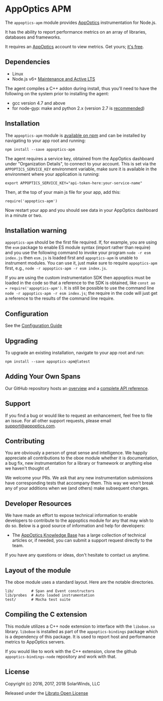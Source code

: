 # AppOptics APM

The `appoptics-apm` module provides [AppOptics](https://www.appoptics.com/) instrumentation for Node.js.

It has the ability to report performance metrics on an array of libraries,
databases and frameworks.

It requires an [AppOptics](https://www.appoptics.com/) account to
view metrics.  Get yours; [it's free](https://my.appoptics.com/sign_up).

## Dependencies

- Linux
- Node.js v6+ [Maintenance and Active LTS](https://github.com/nodejs/Release)

The agent compiles a C++ addon during install, thus you’ll need to have the following on the system prior to installing the agent:

- gcc version 4.7 and above
- for node-gyp: make and python 2.x (version 2.7 is [recommended](https://github.com/nodejs/node-gyp#on-unix))


## Installation

The `appoptics-apm` module is [available on npm](http://npmjs.org/package/appoptics-apm) and can be installed by navigating to your app root and running:

```
npm install --save appoptics-apm
```

The agent requires a service key, obtained from the AppOptics dashboard under "Organization Details", to connect to your account.  This is set via the `APPOPTICS_SERVICE_KEY` environment variable, make sure it is available in the environment where your application is running:

```
export APPOPTICS_SERVICE_KEY="api-token-here:your-service-name"
```

Then, at the top of your main js file for your app, add this:

```
require('appoptics-apm')
```

Now restart your app and you should see data in your AppOptics dashboard in a minute or two.

## Installation warning

`appoptics-apm` should be the first file required. If, for example, you are using the `esm` package to enable ES module syntax (import rather than require) and you use the following command to invoke your program `node -r esm index.js` then `esm.js` is loaded first and `appoptics-apm` is unable to instrument modules. You can use it, just make sure to require `appoptics-apm` first, e.g., `node -r appoptics-apm -r esm index.js`.

If you are using the custom instrumentation SDK then appoptics must be loaded in the code so that a reference to the SDK is obtained, like `const ao = require('appoptics-apm')`. It is still be possible to use the command line `node -r appoptics-apm -r esm index.js`; the require in the code will just get a reference to the results of the command line require.

## Configuration

See the [Configuration Guide](https://github.com/appoptics/appoptics-apm-node/blob/master/guides/configuration.md)

## Upgrading

To upgrade an existing installation, navigate to your app root and run:

```
npm install --save appoptics-apm@latest
```

## Adding Your Own Spans

Our GitHub repository hosts an [overview](https://github.com/appoptics/appoptics-apm-node/blob/master/guides/instrumenting-a-module.md) and a [complete API reference](https://github.com/appoptics/appoptics-apm-node/blob/master/guides/api.md).

## Support

If you find a bug or would like to request an enhancement, feel free to file
an issue. For all other support requests, please email support@appoptics.com.

## Contributing

You are obviously a person of great sense and intelligence. We happily
appreciate all contributions to the oboe module whether it is documentation,
a bug fix, new instrumentation for a library or framework or anything else
we haven't thought of.

We welcome your PRs. We ask that any new
instrumentation submissions have corresponding tests that accompany
them. This way we won't break any of your additions when we (and others)
make subsequent changes.

## Developer Resources

We have made an effort to expose technical information to enable
developers to contribute to the appoptics module for any that may
wish to do so.
Below is a good source of information and help for developers:

* The [AppOptics Knowledge Base](https://docs.appoptics.com) has
a large collection of technical articles or, if needed, you can submit a
support request directly to the team.

If you have any questions or ideas, don't hesitate to contact us anytime.

## Layout of the module

The oboe module uses a standard layout.  Here are the notable directories.

```
lib/        # Span and Event constructors
lib/probes  # Auto loaded instrumentation
test/       # Mocha test suite
```

## Compiling the C extension

This module utilizes a C++ node extension to interface with the `liboboe.so`
library.  `liboboe` is installed as part of the `appoptics-bindings` package
which is a dependency of this package.  It is used to report host and
performance metrics to AppOptics servers.

If you would like to work with the C++ extension, clone the github
`appoptics-bindings-node` repository and work with that.

## License

Copyright (c) 2016, 2017, 2018 SolarWinds, LLC

Released under the [Librato Open License](https://docs.appoptics.com/kb/apm_tracing/librato-open-license/)
